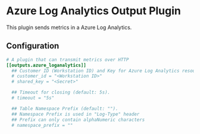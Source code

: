 # Azure Log Analytics Output Plugin

This plugin sends metrics in a Azure Log Analytics.

## Configuration

```toml
# A plugin that can transmit metrics over HTTP
[[outputs.azure_loganalytics]]
  ## Customer ID (Workstation ID) and Key for Azure Log Analytics resource.
  # customer_id = "<Workstation ID>"
  # shared_key = "<Secret>"

  ## Timeout for closing (default: 5s).
  # timeout = "5s"

  ## Table Namespace Prefix (default: "").
  ## Namespace Prefix is used in "Log-Type" header
  ## Prefix can only contain alphaNumeric characters
  # namespace_prefix = ""
```
